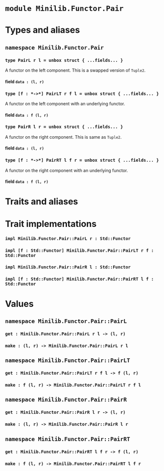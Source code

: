 # `module Minilib.Functor.Pair`

# Types and aliases

## `namespace Minilib.Functor.Pair`

### `type PairL r l = unbox struct { ...fields... }`

A functor on the left component. This is a swapped version of `Tuple2`.

#### field `data : (l, r)`

### `type [f : *->*] PairLT r f l = unbox struct { ...fields... }`

A functor on the left component with an underlying functor.

#### field `data : f (l, r)`

### `type PairR l r = unbox struct { ...fields... }`

A functor on the right component. This is same as `Tuple2`.

#### field `data : (l, r)`

### `type [f : *->*] PairRT l f r = unbox struct { ...fields... }`

A functor on the right component with an underlying functor.

#### field `data : f (l, r)`

# Traits and aliases

# Trait implementations

### `impl Minilib.Functor.Pair::PairL r : Std::Functor`

### `impl [f : Std::Functor] Minilib.Functor.Pair::PairLT r f : Std::Functor`

### `impl Minilib.Functor.Pair::PairR l : Std::Functor`

### `impl [f : Std::Functor] Minilib.Functor.Pair::PairRT l f : Std::Functor`

# Values

## `namespace Minilib.Functor.Pair::PairL`

### `get : Minilib.Functor.Pair::PairL r l -> (l, r)`

### `make : (l, r) -> Minilib.Functor.Pair::PairL r l`

## `namespace Minilib.Functor.Pair::PairLT`

### `get : Minilib.Functor.Pair::PairLT r f l -> f (l, r)`

### `make : f (l, r) -> Minilib.Functor.Pair::PairLT r f l`

## `namespace Minilib.Functor.Pair::PairR`

### `get : Minilib.Functor.Pair::PairR l r -> (l, r)`

### `make : (l, r) -> Minilib.Functor.Pair::PairR l r`

## `namespace Minilib.Functor.Pair::PairRT`

### `get : Minilib.Functor.Pair::PairRT l f r -> f (l, r)`

### `make : f (l, r) -> Minilib.Functor.Pair::PairRT l f r`